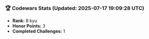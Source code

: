 ### 🏆 Codewars Stats (Updated: 2025-07-17 19:09:28 UTC)

- **Rank:** 8 kyu
- **Honor Points:** 3
- **Completed Challenges:** 1

